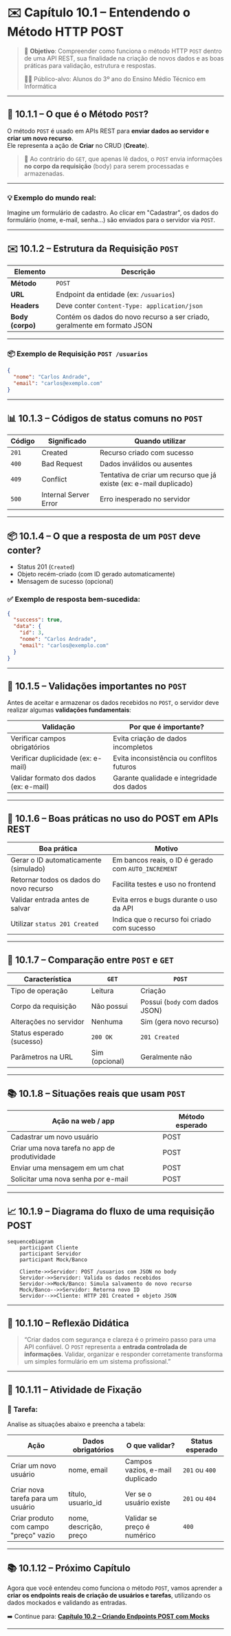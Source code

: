 # ✉️ Capítulo 10.1 – Entendendo o Método HTTP POST

> 🎯 **Objetivo**: Compreender como funciona o método HTTP `POST` dentro de uma API REST, sua finalidade na criação de novos dados e as boas práticas para validação, estrutura e respostas.
>
> 👨‍🎓 Público-alvo: Alunos do 3º ano do Ensino Médio Técnico em Informática

---

## 🧠 10.1.1 – O que é o Método `POST`?

O método `POST` é usado em APIs REST para **enviar dados ao servidor e criar um novo recurso**.  
Ele representa a ação de **Criar** no CRUD (**Create**).

> 📌 Ao contrário do `GET`, que apenas lê dados, o `POST` envia informações **no corpo da requisição** (body) para serem processadas e armazenadas.

---

### 💡 Exemplo do mundo real:

Imagine um formulário de cadastro. Ao clicar em "Cadastrar", os dados do formulário (nome, e-mail, senha...) são enviados para o servidor via `POST`.

---

## ✉️ 10.1.2 – Estrutura da Requisição `POST`

| Elemento         | Descrição                                                    |
| ---------------- | ------------------------------------------------------------ |
| **Método**       | `POST`                                                       |
| **URL**          | Endpoint da entidade (ex: `/usuarios`)                       |
| **Headers**      | Deve conter `Content-Type: application/json`                 |
| **Body (corpo)** | Contém os dados do novo recurso a ser criado, geralmente em formato JSON |

---

### 📦 Exemplo de Requisição `POST /usuarios`

```json
{
  "nome": "Carlos Andrade",
  "email": "carlos@exemplo.com"
}
```

------

## 📊 10.1.3 – Códigos de status comuns no `POST`

| Código | Significado           | Quando utilizar                                              |
| ------ | --------------------- | ------------------------------------------------------------ |
| `201`  | Created               | Recurso criado com sucesso                                   |
| `400`  | Bad Request           | Dados inválidos ou ausentes                                  |
| `409`  | Conflict              | Tentativa de criar um recurso que já existe (ex: e-mail duplicado) |
| `500`  | Internal Server Error | Erro inesperado no servidor                                  |

------

## 📦 10.1.4 – O que a resposta de um `POST` deve conter?

- Status 201 (`Created`)
- Objeto recém-criado (com ID gerado automaticamente)
- Mensagem de sucesso (opcional)

### ✅ Exemplo de resposta bem-sucedida:

```json
{
  "success": true,
  "data": {
    "id": 3,
    "nome": "Carlos Andrade",
    "email": "carlos@exemplo.com"
  }
}
```

------

## 🔐 10.1.5 – Validações importantes no `POST`

Antes de aceitar e armazenar os dados recebidos no `POST`, o servidor deve realizar algumas **validações fundamentais**:

| Validação                              | Por que é importante?                     |
| -------------------------------------- | ----------------------------------------- |
| Verificar campos obrigatórios          | Evita criação de dados incompletos        |
| Verificar duplicidade (ex: e-mail)     | Evita inconsistência ou conflitos futuros |
| Validar formato dos dados (ex: e-mail) | Garante qualidade e integridade dos dados |

------

## 📘 10.1.6 – Boas práticas no uso do POST em APIs REST

| Boa prática                             | Motivo                                              |
| --------------------------------------- | --------------------------------------------------- |
| Gerar o ID automaticamente (simulado)   | Em bancos reais, o ID é gerado com `AUTO_INCREMENT` |
| Retornar todos os dados do novo recurso | Facilita testes e uso no frontend                   |
| Validar entrada antes de salvar         | Evita erros e bugs durante o uso da API             |
| Utilizar `status 201 Created`           | Indica que o recurso foi criado com sucesso         |

------

## 🧰 10.1.7 – Comparação entre `POST` e `GET`

| Característica            | `GET`          | `POST`                         |
| ------------------------- | -------------- | ------------------------------ |
| Tipo de operação          | Leitura        | Criação                        |
| Corpo da requisição       | Não possui     | Possui (`body` com dados JSON) |
| Alterações no servidor    | Nenhuma        | Sim (gera novo recurso)        |
| Status esperado (sucesso) | `200 OK`       | `201 Created`                  |
| Parâmetros na URL         | Sim (opcional) | Geralmente não                 |

------

## 📚 10.1.8 – Situações reais que usam `POST`

| Ação na web / app                             | Método esperado |
| --------------------------------------------- | --------------- |
| Cadastrar um novo usuário                     | POST            |
| Criar uma nova tarefa no app de produtividade | POST            |
| Enviar uma mensagem em um chat                | POST            |
| Solicitar uma nova senha por e-mail           | POST            |

------

## 📈 10.1.9 – Diagrama do fluxo de uma requisição POST

```mermaid
sequenceDiagram
    participant Cliente
    participant Servidor
    participant Mock/Banco

    Cliente->>Servidor: POST /usuarios com JSON no body
    Servidor->>Servidor: Valida os dados recebidos
    Servidor->>Mock/Banco: Simula salvamento do novo recurso
    Mock/Banco-->>Servidor: Retorna novo ID
    Servidor-->>Cliente: HTTP 201 Created + objeto JSON
```

------

## 🧠 10.1.10 – Reflexão Didática

> “Criar dados com segurança e clareza é o primeiro passo para uma API confiável. O `POST` representa a **entrada controlada de informações**. Validar, organizar e responder corretamente transforma um simples formulário em um sistema profissional.”

------

## 📝 10.1.11 – Atividade de Fixação

### 📌 Tarefa:

Analise as situações abaixo e preencha a tabela:

| Ação                                  | Dados obrigatórios     | O que validar?                  | Status esperado |
| ------------------------------------- | ---------------------- | ------------------------------- | --------------- |
| Criar um novo usuário                 | nome, email            | Campos vazios, e-mail duplicado | `201` ou `400`  |
| Criar nova tarefa para um usuário     | título, usuario_id     | Ver se o usuário existe         | `201` ou `404`  |
| Criar produto com campo "preço" vazio | nome, descrição, preço | Validar se preço é numérico     | `400`           |

------

## 📚 10.1.12 – Próximo Capítulo

Agora que você entendeu como funciona o método `POST`, vamos aprender a **criar os endpoints reais de criação de usuários e tarefas**, utilizando os dados mockados e validando as entradas.

➡️ Continue para: **[Capítulo 10.2 – Criando Endpoints POST com Mocks](https://chatgpt.com/g/g-p-67e5b2a26c7c81918301ede108f78b6a-backend-nodejs/c/cap10-2-criando-post.md)**

------

